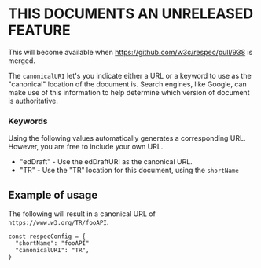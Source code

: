 # THIS DOCUMENTS AN UNRELEASED FEATURE 
This will become available when https://github.com/w3c/respec/pull/938 is merged. 

The `canonicalURI` let's you indicate either a URL or a keyword to use as the "canonical" location of the document is. Search engines, like Google, can make use of this information to help determine which version of document is authoritative. 

### Keywords
Using the following values automatically generates a corresponding URL. However, you are free to include your own URL.  
 
 * "edDraft" - Use the edDraftURI as the canonical URL.
 * "TR" - Use the "TR" location for this document, using the `shortName`

## Example of usage
The following will result in a canonical URL of `https://www.w3.org/TR/fooAPI`.

```JS
const respecConfig = {
  "shortName": "fooAPI"
  "canonicalURI": "TR",
}
```